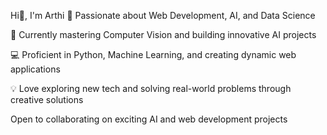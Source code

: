 Hi👋, I'm Arthi
🚀 Passionate about Web Development, AI, and Data Science

🌱 Currently mastering Computer Vision and building innovative AI projects

💻 Proficient in Python, Machine Learning, and creating dynamic web applications

💡 Love exploring new tech and solving real-world problems through creative solutions

 Open to collaborating on exciting AI and web development projects
<!---
Arthi26A/Arthi26A is a ✨ special ✨ repository because its `README.md` (this file) appears on your GitHub profile.
You can click the Preview link to take a look at your changes.
--->
